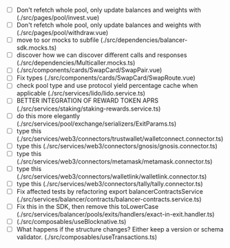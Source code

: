 - [ ] Don't refetch whole pool, only update balances and weights with (./src/pages/pool/invest.vue)
- [ ] Don't refetch whole pool, only update balances and weights with (./src/pages/pool/withdraw.vue)
- [ ] move to sor mocks to subfile (./src/dependencies/balancer-sdk.mocks.ts)
- [ ] discover how we can discover different calls and responses (./src/dependencies/Multicaller.mocks.ts)
- [ ] (./src/components/cards/SwapCard/SwapPair.vue)
- [ ] Fix types (./src/components/cards/SwapCard/SwapRoute.vue)
- [ ] check pool type and use protocol yield percentage cache when applicable (./src/services/lido/lido.service.ts)
- [ ] BETTER INTEGRATION OF REWARD TOKEN APRS (./src/services/staking/staking-rewards.service.ts)
- [ ] do this more elegantly (./src/services/pool/exchange/serializers/ExitParams.ts)
- [ ] type this (./src/services/web3/connectors/trustwallet/walletconnect.connector.ts)
- [ ] type this (./src/services/web3/connectors/gnosis/gnosis.connector.ts)
- [ ] type this (./src/services/web3/connectors/metamask/metamask.connector.ts)
- [ ] type this (./src/services/web3/connectors/walletlink/walletlink.connector.ts)
- [ ] type this (./src/services/web3/connectors/tally/tally.connector.ts)
- [ ] Fix affected tests by refactoring export balancerContractsService (./src/services/balancer/contracts/balancer-contracts.service.ts)
- [ ] Fix this in the SDK, then remove this toLowerCase (./src/services/balancer/pools/exits/handlers/exact-in-exit.handler.ts)
- [ ] (./src/composables/useBlocknative.ts)
- [ ] What happens if the structure changes? Either keep a version or schema validator. (./src/composables/useTransactions.ts)

